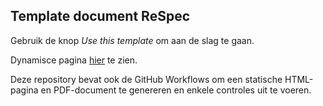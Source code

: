 ## Template document ReSpec

Gebruik de knop _Use this template_ om aan de slag te gaan.

Dynamisce pagina [hier](https://logius-standaarden.github.io/ReSpec-template/) te zien.

Deze repository bevat ook de GitHub Workflows om een statische HTML-pagina en PDF-document te genereren en enkele controles uit te voeren.

